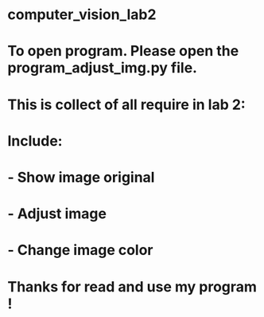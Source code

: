# computer_vision_lab2

# To open program. Please open the program_adjust_img.py file.

# This is collect of all require in lab 2:
#   Include:
#       - Show image original
#       - Adjust image
#       - Change image color

# Thanks for read and use my program ! 
